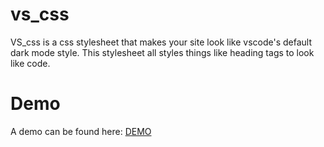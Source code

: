 # vs_css
VS_css is a css stylesheet that makes your site look like vscode's default dark mode style.
This stylesheet all styles things like heading tags to look like code.

# Demo
A demo can be found here: [DEMO](https://justbobinaround.github.io/vs_css/)